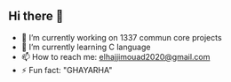 ## Hi there 👋
- 🔭 I’m currently working on 1337 commun core projects 
- 🌱 I’m currently learning C language 
- 📫 How to reach me: elhajjimouad2020@gmail.com
- ⚡ Fun fact: "GHAYARHA"

